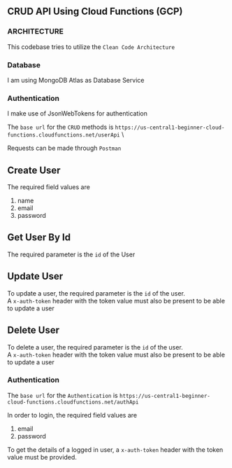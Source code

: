## CRUD API Using Cloud Functions (GCP)

### ARCHITECTURE

This codebase tries to utilize the `Clean Code Architecture`

### Database

I am using MongoDB Atlas as Database Service

### Authentication

I make use of JsonWebTokens for authentication

The `base url` for the `CRUD` methods is `https://us-central1-beginner-cloud-functions.cloudfunctions.net/userApi`
\

Requests can be made through `Postman`

## Create User

The required field values are

1. name
2. email
3. password

## Get User By Id

The required parameter is the `id` of the User

## Update User

To update a user, the required parameter is the `id` of the user.
\
A `x-auth-token` header with the token value must also be present to be able to update a user

## Delete User

To delete a user, the required parameter is the `id` of the user.
\
A `x-auth-token` header with the token value must also be present to be able to update a user

### Authentication

The `base url` for the `Authentication` is `https://us-central1-beginner-cloud-functions.cloudfunctions.net/authApi`

In order to login, the required field values are

1. email
2. password

To get the details of a logged in user, a `x-auth-token` header with the token value must be provided.
